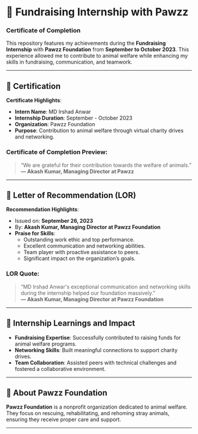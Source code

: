 # 🐾 Fundraising Internship with Pawzz  

### **Certificate of Completion**  
This repository features my achievements during the **Fundraising Internship** with **Pawzz Foundation** from **September to October 2023**. This experience allowed me to contribute to animal welfare while enhancing my skills in fundraising, communication, and teamwork.  

---

## 📜 Certification  

**Certificate Highlights**:  
- **Intern Name**: MD Irshad Anwar  
- **Internship Duration**: September - October 2023  
- **Organization**: Pawzz Foundation  
- **Purpose**: Contribution to animal welfare through virtual charity drives and networking.  

### Certificate of Completion Preview:  

> “We are grateful for their contribution towards the welfare of animals.”  
> **— Akash Kumar, Managing Director at Pawzz**  

---

## 📄 Letter of Recommendation (LOR)  

**Recommendation Highlights**:  
- Issued on: **September 26, 2023**  
- By: **Akash Kumar, Managing Director at Pawzz Foundation**  
- **Praise for Skills**:  
   - Outstanding work ethic and top performance.  
   - Excellent communication and networking abilities.  
   - Team player with proactive assistance to peers.  
   - Significant impact on the organization’s goals.  

### LOR Quote:  

> “MD Irshad Anwar's exceptional communication and networking skills during the internship helped our foundation massively.”  
> **— Akash Kumar, Managing Director at Pawzz Foundation**  

---

## 🌟 Internship Learnings and Impact  
- **Fundraising Expertise**: Successfully contributed to raising funds for animal welfare programs.  
- **Networking Skills**: Built meaningful connections to support charity drives.  
- **Team Collaboration**: Assisted peers with technical challenges and fostered a collaborative environment.  

---

## 🐾 About Pawzz Foundation  
**Pawzz Foundation** is a nonprofit organization dedicated to animal welfare. They focus on rescuing, rehabilitating, and rehoming stray animals, ensuring they receive proper care and support.  

---
